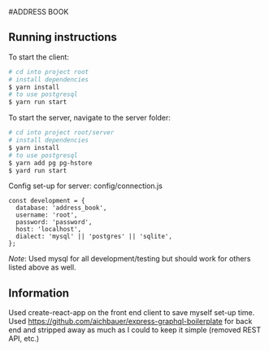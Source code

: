#ADDRESS BOOK

## Running instructions

To start the client:
```sh
# cd into project root
# install dependencies
$ yarn install
# to use postgresql
$ yarn run start
```

To start the server, navigate to the server folder:
```sh
# cd into project root/server
# install dependencies
$ yarn install
# to use postgresql
$ yarn add pg pg-hstore
$ yard run start
```

Config set-up for server:
config/connection.js
~~~~
const development = {
  database: 'address_book',
  username: 'root',
  password: 'password',
  host: 'localhost',
  dialect: 'mysql' || 'postgres' || 'sqlite',
};
~~~~

*Note*: Used mysql for all development/testing but should work for others listed above as well.

## Information
Used create-react-app on the front end client to save myself set-up time.
Used https://github.com/aichbauer/express-graphql-boilerplate for back end and stripped away as much as I could to keep it simple (removed REST API, etc.)

